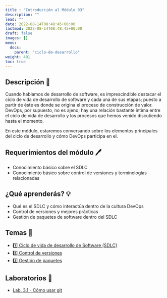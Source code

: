 ```yaml
---
title : "Introducción al Módulo 03"
description: ""
lead: ""
date: 2022-08-14T08:48:45+00:00
lastmod: 2022-08-14T08:48:45+00:00
draft: false
images: []
menu:
  docs:
    parent: "ciclo-de-desarrollo"
weight: 401
toc: true
---
```

<!-- markdownlint-disable MD026 -->

## Descripción :memo:

Cuando hablamos de desarrollo de software, es imprescindible destacar el ciclo de vida de desarrollo de software y cada una de sus etapas; puesto a partir de éste es donde se origina el proceso de construcción de valor. DevOps, por supuesto, no es ajeno; hay una relación bastante íntima entre el ciclo de vida de desarrollo y los procesos que hemos venido discutiendo hasta el momento.

En este módulo, estaremos conversando sobre los elementos principales del ciclo de desarrollo y cómo DevOps participa en el.

## Requerimientos del módulo :pen:

- Conocimiento básico sobre el SDLC
- Conocimiento básico sobre control de versiones y terminologías relacionadas

## ¿Qué aprenderás? :bulb:

- Qué es el SDLC y cómo interactúa dentro de la cultura DevOps
- Control de versiones y mejores prácticas
- Gestión de paquetes de software dentro del SDLC

## Temas :book:

- [:one: Ciclo de vida de desarrollo de Software (SDLC)](../SDLC)
- [:two: Control de versiones](../control-de-versiones)
- [:three: Gestión de paquetes](../gestion-de-paquetes)

## Laboratorios :microscope:

- [Lab. 3.1 - Cómo usar git]()
